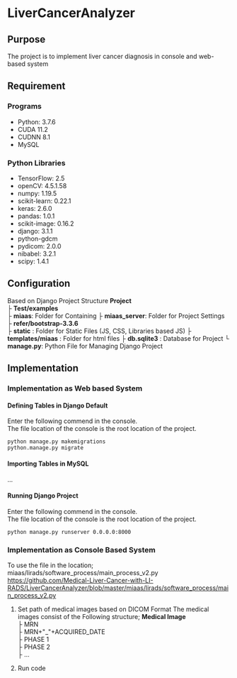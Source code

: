 # LiverCancerAnalyzer
## Purpose 
 The project is to implement liver cancer diagnosis in console and web-based system  
 

## Requirement
### Programs  
 - Python: 3.7.6  
 - CUDA 11.2  
 - CUDNN 8.1  
 - MySQL  
### Python Libraries
 - TensorFlow: 2.5  
 - openCV: 4.5.1.58  
 - numpy: 1.19.5  
 - scikit-learn: 0.22.1   
 - keras: 2.6.0 
 - pandas: 1.0.1  
 - scikit-image: 0.16.2  
 - django: 3.1.1  
 - python-gdcm
 - pydicom: 2.0.0  
 - nibabel: 3.2.1
 - scipy: 1.4.1


## Configuration
Based on Django Project Structure
**Project**  
  ├ **Test/examples**  
  ├ **miaas**: Folder for Containing
  ├ **miaas_server**: Folder for Project Settings 
  ├ **refer/bootstrap-3.3.6**  
  ├ **static** : Folder for Static Files (JS, CSS, Libraries based JS) 
  ├ **templates/miaas** : Folder for html files
  ├ **db.sqlite3** : Database for Project
  └ **manage.py**: Python File for Managing Django Project 
  
  
## Implementation
### Implementation as Web based System  
#### Defining Tables in Django Default   
Enter the following commend in the console.  
The file location of the console is the root location of the project.  
```
python manage.py makemigrations
python.manage.py migrate
```
#### Importing Tables in MySQL 
...  
#### Running Django Project
Enter the following commend in the console.  
The file location of the console is the root location of the project.  
```
python manage.py runserver 0.0.0.0:8000
```

### Implementation as Console Based System  
To use the file in the location; miaas/lirads/software_process/main_process_v2.py  
https://github.com/Medical-Liver-Cancer-with-LI-RADS/LiverCancerAnalyzer/blob/master/miaas/lirads/software_process/main_process_v2.py   
1. Set path of medical images based on DICOM Format
    The medical images consist of the Following structure;
    **Medical Image**  
    ├ MRN  
        ├ MRN+"_"+ACQUIRED_DATE  
            ├ PHASE 1  
            ├ PHASE 2  
            ├ ...  
            
2. Run code 
